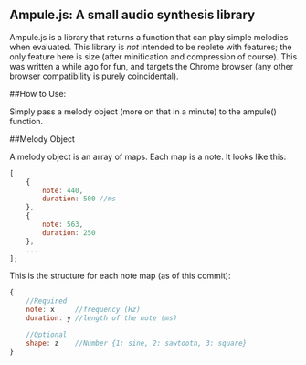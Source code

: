 Ampule.js: A small audio synthesis library
---

Ampule.js is a library that returns a function that can play simple melodies when evaluated. This library is *not* intended to be replete with features; the only feature here is size (after minification and compression of course). This was written a while ago for fun, and targets the Chrome browser (any other browser compatibility is purely coincidental).

##How to Use:

Simply pass a melody object (more on that in a minute) to the ampule() function.

##Melody Object

A melody object is an array of maps. Each map is a note. It looks like this:

```javascript
[
	{
		note: 440,
		duration: 500 //ms
	},
	{
		note: 563,
		duration: 250
	},
	...
];
```

This is the structure for each note map (as of this commit):

```javascript
{
	//Required
	note: x 	//frequency (Hz)
	duration: y	//length of the note (ms)

	//Optional
	shape: z	//Number {1: sine, 2: sawtooth, 3: square}
}
```
